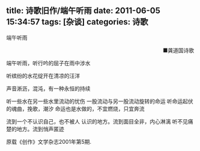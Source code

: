 title: 诗歌旧作/端午听雨
date: 2011-06-05 15:34:57
tags: [杂谈]
categories: 诗歌
---
 <p>端午听雨</p> 
 <p align="right"> ■龚道国诗歌&nbsp;</p> 
 <p>端午听雨，听行吟的屈子在雨中涉水</p> 
 <p>听缤纷的水花绽开在清凉的汪洋</p> 
 <p>声音淅沥，混沌，有一种永恒的持续</p> 
 <p>听一些水在另一些水里流动的忧伤 一股流动与另一股流动旋转的命运 听命运起伏的魂曲，挽歌，潮汐 命运也是水做的，不宜燃烧，只宜奔流</p> 
<!-- more --><p>流到一个不认识自己，也不被人 认识的地方。流到面目全非，内心淋漓 听不见痛楚的地方。流到悄声匿迹</p> 
 <p>原载《创作》文学杂志2001年第5期.</p> 
